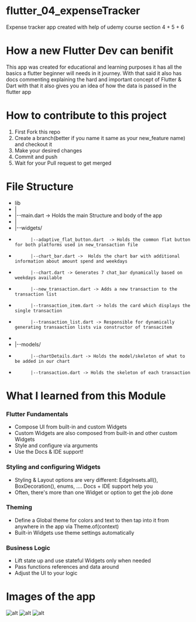 # flutter_04_expenseTracker

Expense tracker app created with help of udemy course section 4 + 5 + 6

# How a new Flutter Dev can benifit

This app was created for educational and learning purposes it has all the basics a flutter beginner will needs in it journey.
With that said it also has docs commenting explaining the hard and important concept of Flutter & Dart with that it also gives you an idea of how the data is passed in the flutter app

# How to contribute to this project

1. First Fork this repo
2. Create a branch(better if you name it same as your new_feature name) and checkout it
3. Make your desired changes
4. Commit and push
5. Wait for your Pull request to get merged


# File Structure
- lib
- |
- |--main.dart -> Holds the main Structure and body of the app
- |
- |--widgets/
-           |--adaptive_flat_button.dart  -> Holds the common flat button for both platforms used in new_transaction file
-           |--chart_bar.dart ->  Holds the chart bar with additional information about amount spend and weekdays
-           |--chart.dart -> Generates 7 chat_bar dynamically based on weekdays available
-           |--new_transaction.dart -> Adds a new transaction to the transaction list
-           |--transaction_item.dart -> holds the card which displays the single transaction
-           |--transaction_list.dart -> Responsible for dynamically generating transaaction lists via constructor of transacitem
- 
- |--models/
-           |--chartDetails.dart -> Holds the model/skeleton of what to be added in our chart
-           |--transaction.dart -> Holds the skeleton of each transaction
# What I learned from this Module

### Flutter Fundamentals

- Compose UI from built-in and custom Widgets
- Custom Widgets are also composed from built-in and other custom Widgets
- Style and configure via arguments
- Use the Docs & IDE support!

### Styling and configuring Widgets

- Styling & Layout options are very different: EdgeInsets.all(), BoxDecoration(), enums, .... Docs + IDE support help you
- Often, there's more than one Widget or option to get the job done

### Theming

- Define a Global theme for colors and text to then tap into it from anywhere in the app via Theme.of(context)
- Built-in Widgets use theme settings automatically

### Business Logic

- Lift state up and use stateful Widgets only when needed
- Pass functions references and data around
- Adjust the UI to your logic

# Images of the app

![alt](https://github.com/Abood2284/Images/blob/main/flutter_04_expenseTracker/1.png)
![alt](https://github.com/Abood2284/Images/blob/main/flutter_04_expenseTracker/2.png)
![alt](https://github.com/Abood2284/Images/blob/main/flutter_04_expenseTracker/3.png)
